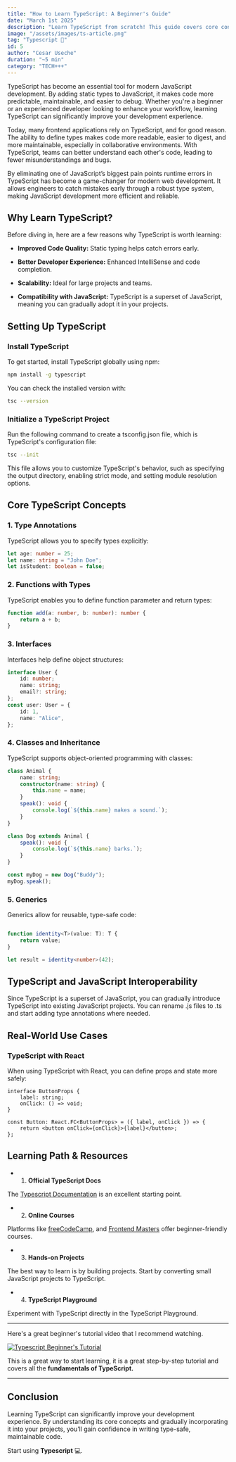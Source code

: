```yaml
---
title: "How to Learn TypeScript: A Beginner's Guide"
date: "March 1st 2025"
description: "Learn TypeScript from scratch! This guide covers core concepts, setup, types, functions, and best practices for beginners."
image: "/assets/images/ts-article.png"
tag: "Typescript 👾"
id: 5
author: "Cesar Useche"
duration: "~5 min"
category: "TECH+++"
---
```


TypeScript has become an essential tool for modern JavaScript development. By adding static types to JavaScript, it makes code more predictable, maintainable, and easier to debug. Whether you're a beginner or an experienced developer looking to enhance your workflow, learning TypeScript can significantly improve your development experience.

Today, many frontend applications rely on TypeScript, and for good reason. The ability to define types makes code more readable, easier to digest, and more maintainable, especially in collaborative environments. With TypeScript, teams can better understand each other's code, leading to fewer misunderstandings and bugs.

By eliminating one of JavaScript’s biggest pain points runtime errors in TypeScript has become a game-changer for modern web development. It allows engineers to catch mistakes early through a robust type system, making JavaScript development more efficient and reliable.

## Why Learn TypeScript?

Before diving in, here are a few reasons why TypeScript is worth learning:

- **Improved Code Quality:** Static typing helps catch errors early.

- **Better Developer Experience:** Enhanced IntelliSense and code completion.

- **Scalability:** Ideal for large projects and teams.

- **Compatibility with JavaScript:** TypeScript is a superset of JavaScript, meaning you can gradually adopt it in your projects.

## Setting Up TypeScript

### Install TypeScript

To get started, install TypeScript globally using npm:

``` sh
npm install -g typescript
```

You can check the installed version with:
``` sh
tsc --version
```

### Initialize a TypeScript Project

Run the following command to create a tsconfig.json file, which is TypeScript's configuration file:

``` sh
tsc --init
```

This file allows you to customize TypeScript's behavior, such as specifying the output directory, enabling strict mode, and setting module resolution options.

## Core TypeScript Concepts

### 1. Type Annotations

TypeScript allows you to specify types explicitly:

``` ts
let age: number = 25;
let name: string = "John Doe";
let isStudent: boolean = false;
```

### 2. Functions with Types

TypeScript enables you to define function parameter and return types:

``` ts
function add(a: number, b: number): number {
    return a + b;
}
```

### 3. Interfaces

Interfaces help define object structures:

```ts
interface User {
    id: number;
    name: string;
    email?: string;
};
const user: User = {
    id: 1,
    name: "Alice",
};
```

### 4. Classes and Inheritance

TypeScript supports object-oriented programming with classes:

``` ts
class Animal {
    name: string;
    constructor(name: string) {
        this.name = name;
    }
    speak(): void {
        console.log(`${this.name} makes a sound.`);
    }
}

class Dog extends Animal {
    speak(): void {
        console.log(`${this.name} barks.`);
    }
}

const myDog = new Dog("Buddy");
myDog.speak();
```

### 5. Generics

Generics allow for reusable, type-safe code:

``` ts

function identity<T>(value: T): T {
    return value;
}

let result = identity<number>(42);
```

## TypeScript and JavaScript Interoperability

Since TypeScript is a superset of JavaScript, you can gradually introduce TypeScript into existing JavaScript projects. You can rename .js files to .ts and start adding type annotations where needed.

## Real-World Use Cases

### TypeScript with React

When using TypeScript with React, you can define props and state more safely:

``` tsx
interface ButtonProps {
    label: string;
    onClick: () => void;
}

const Button: React.FC<ButtonProps> = ({ label, onClick }) => {
    return <button onClick={onClick}>{label}</button>;
};
```

## Learning Path & Resources

- 1. **Official TypeScript Docs**

The [Typescript Documentation](https://www.typescriptlang.org/docs/ 'Typescript Documentation') is an excellent starting point.

- 2. **Online Courses**

Platforms like [freeCodeCamp](https://www.freecodecamp.org/news/tag/typescript/), and [Frontend Masters](https://frontendmasters.com/courses/) offer beginner-friendly courses.

- 3. **Hands-on Projects**

The best way to learn is by building projects. Start by converting small JavaScript projects to TypeScript.

- 4. **TypeScript Playground**

Experiment with TypeScript directly in the TypeScript Playground.

---
Here's a great beginner's tutorial video that I recommend watching.

[![Typescript Beginner's Tutorial](https://img.youtube.com/vi/e2nkq3h1P68/0.jpg)](https://youtu.be/30LWjhZzg50?si=tQASyMiwhoG6lCiv)

This is a great way to start learning, it is a great step-by-step tutorial and covers all the **fundamentals of TypeScript.**

---

## Conclusion

Learning TypeScript can significantly improve your development experience. By understanding its core concepts and gradually incorporating it into your projects, you’ll gain confidence in writing type-safe, maintainable code.

Start using **Typescript** 💻.
